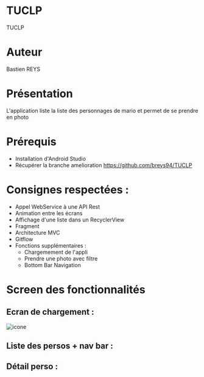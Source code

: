 # TUCLP
TUCLP

# Auteur
Bastien REYS

# Présentation
L'application liste la liste des personnages de mario et permet de se prendre en photo

# Prérequis
- Installation d'Android Studio
- Récupérer la branche amelioration https://github.com/breys94/TUCLP

# Consignes respectées : 
- Appel WebService à une API Rest
- Animation entre les écrans
- Affichage d'une liste dans un RecyclerView
- Fragment
- Architecture MVC
- Gitflow
- Fonctions supplémentaires :
  - Chargemement de l'appli
  - Prendre une photo avec filtre
  - Bottom Bar Navigation

# Screen des fonctionnalités

## Ecran de chargement : 
<img src="https://user-images.githubusercontent.com/49344777/71348835-b665a880-256d-11ea-9b17-efbd41024450.png" alt="icone">

## Liste des persos + nav bar :


## Détail perso : 
